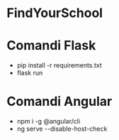 # FindYourSchool
# Comandi Flask
- pip install -r requirements.txt
- flask run
# Comandi Angular
- npm i -g @angular/cli
- ng serve --disable-host-check
